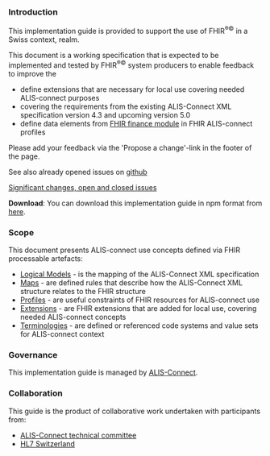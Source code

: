 ### Introduction

This implementation guide is provided to support the use of FHIR<sup>&reg;&copy;</sup> in a Swiss context, realm.

<div markdown="1" class="dragon">

This document is a working specification that is expected to be implemented and tested by FHIR<sup>&reg;&copy;</sup> system producers to enable feedback to improve the 
    
* define extensions that are necessary for local use covering needed ALIS-connect purposes
* covering the requirements from the existing ALIS-Connect XML specification version 4.3 and upcoming version 5.0
* define data elements from [FHIR finance module](https://www.hl7.org/fhir/financial-module.html) in FHIR ALIS-connect profiles

Please add your feedback via the 'Propose a change'-link in the footer of the page.

See also already opened issues on [github](https://github.com/ahdis/ch-alis/issues)

</div>



<div markdown="1" class="stu-note">

[Significant changes, open and closed issues](changelog.html)

</div>

**Download**: You can download this implementation guide in npm format from [here](package.tgz).

### Scope
This document presents ALIS-connect use concepts defined via FHIR processable artefacts:

* [Logical Models](logicalmodels.html) - is the mapping of the ALIS-Connect XML specification
* [Maps](maps.html) - are defined rules that describe how the ALIS-Connect XML structure relates to the FHIR structure
* [Profiles](profiles.html) - are useful constraints of FHIR resources for ALIS-connect use
* [Extensions](extensions.html) - are FHIR extensions that are added for local use, covering needed ALIS-connect concepts
* [Terminologies](terminology.html) - are defined or referenced code systems and value sets for ALIS-connect context

### Governance
This implementation guide is managed by [ALIS-Connect](https://www.alis-connect.ch/).

### Collaboration
This guide is the product of collaborative work undertaken with participants from:

* [ALIS-Connect technical committee](https://www.alis-connect.ch/)
* [HL7 Switzerland](https://www.hl7.ch/)